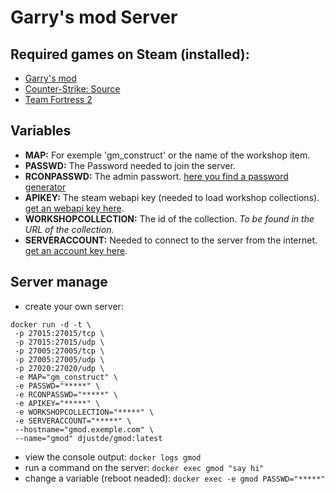 # Garry's mod Server

## Required games on Steam (installed):
* [Garry's mod](https://store.steampowered.com/app/4000/Garrys_Mod/)
* [Counter-Strike: Source](https://store.steampowered.com/app/240/CounterStrike_Source/?l=german)
* [Team Fortress 2](https://store.steampowered.com/app/440/Team_Fortress_2/)

## Variables
* __MAP:__ For exemple 'gm_construct' or the name of the workshop item.
* __PASSWD:__ The Password needed to join the server.
* __RCONPASSWD:__ The admin passwort. [here you find a password generator](https://passwordsgenerator.net)
* __APIKEY:__ The steam webapi key (needed to load workshop collections). [get an webapi key here](https://steamcommunity.com/dev/apikey).
* __WORKSHOPCOLLECTION:__ The id of the collection. _To be found in the URL of the collection._
* __SERVERACCOUNT:__ Needed to connect to the server from the internet. [get an account key here](https://steamcommunity.com/dev/managegameservers).

## Server manage
* create your own server: 
```
docker run -d -t \
 -p 27015:27015/tcp \
 -p 27015:27015/udp \
 -p 27005:27005/tcp \
 -p 27005:27005/udp \
 -p 27020:27020/udp \
 -e MAP="gm_construct" \
 -e PASSWD="*****" \
 -e RCONPASSWD="*****" \
 -e APIKEY="*****" \
 -e WORKSHOPCOLLECTION="*****" \
 -e SERVERACCOUNT="*****" \
 --hostname="gmod.exemple.com" \
 --name="gmod" djustde/gmod:latest
```
* view the console output: `docker logs gmod`
* run a command on the server: `docker exec gmod "say hi"`
* change a variable (reboot neaded): `docker exec -e gmod PASSWD="*****"`
